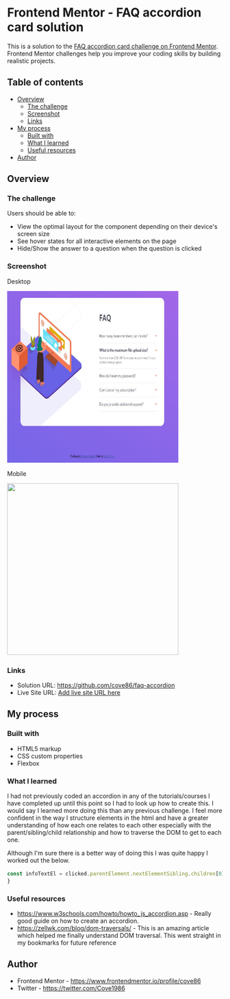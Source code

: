 # Frontend Mentor - FAQ accordion card solution

This is a solution to the [FAQ accordion card challenge on Frontend Mentor](https://www.frontendmentor.io/challenges/faq-accordion-card-XlyjD0Oam). Frontend Mentor challenges help you improve your coding skills by building realistic projects. 

## Table of contents

- [Overview](#overview)
  - [The challenge](#the-challenge)
  - [Screenshot](#screenshot)
  - [Links](#links)
- [My process](#my-process)
  - [Built with](#built-with)
  - [What I learned](#what-i-learned)
  - [Useful resources](#useful-resources)
- [Author](#author)

## Overview

### The challenge

Users should be able to:

- View the optimal layout for the component depending on their device's screen size
- See hover states for all interactive elements on the page
- Hide/Show the answer to a question when the question is clicked

### Screenshot

Desktop

<img src="/images/desktop-screenshot.JPG" width="400" height="400">

Mobile

<img src="/images/mobile-screenshot.JPG.JPG" width="400" height="400">

### Links

- Solution URL: https://github.com/cove86/faq-accordion
- Live Site URL: [Add live site URL here](https://your-live-site-url.com)

## My process

### Built with

- HTML5 markup
- CSS custom properties
- Flexbox


### What I learned

I had not previously coded an accordion in any of the tutorials/courses I have completed up until this point so I had to look up how to create this. I would say I learned more doing this than any previous challenge. I feel more confident in the way I structure elements in the html and have a greater understanding of how each one relates to each other especially with the parent/sibling/child relationship and how to traverse the DOM to get to each one.

Although I'm sure there is a better way of doing this I was quite happy I worked out the below.

```js
const infoTextEl = clicked.parentElement.nextElementSibling.children[0];
}
```

### Useful resources

- https://www.w3schools.com/howto/howto_js_accordion.asp - Really good guide on how to create an accordion.
- https://zellwk.com/blog/dom-traversals/ - This is an amazing article which helped me finally understand DOM traversal. This went straight in my bookmarks for future reference

## Author

- Frontend Mentor - https://www.frontendmentor.io/profile/cove86
- Twitter - https://twitter.com/Cove1986

